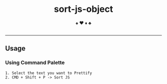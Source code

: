 <div align="center">
  <h1>sort-js-object</h1>
  ♠️ ♥️ ♦️ ♣️
</div>

<br />

<hr />

## Usage

### Using Command Palette

```
1. Select the text you want to Prettify
2. CMD + Shift + P -> Sort JS
```
